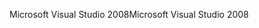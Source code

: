 <span data-ttu-id="7186e-101">Microsoft Visual Studio 2008</span><span class="sxs-lookup"><span data-stu-id="7186e-101">Microsoft Visual Studio 2008</span></span>